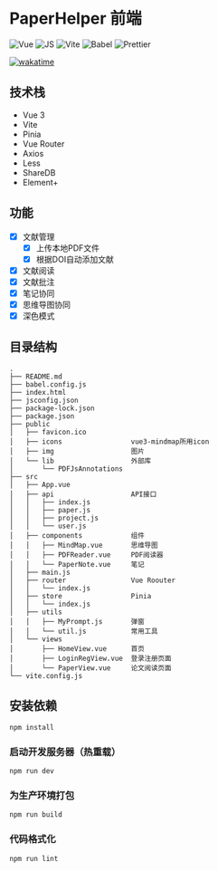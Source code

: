 # PaperHelper 前端

![Vue](https://img.shields.io/badge/Vue.js-35495E?style=for-the-badge&logo=vuedotjs&logoColor=4FC08D) ![JS](https://img.shields.io/badge/JavaScript-323330?style=for-the-badge&logo=javascript&logoColor=F7DF1E) ![Vite](https://img.shields.io/badge/Vite-B73BFE?style=for-the-badge&logo=vite&logoColor=FFD62E) ![Babel](https://img.shields.io/badge/Babel-F9DC3E?style=for-the-badge&logo=babel&logoColor=white) ![Prettier](https://img.shields.io/badge/prettier-1A2C34?style=for-the-badge&logo=prettier&logoColor=F7BA3E)

[![wakatime](https://wakatime.com/badge/user/271fef5a-1d0a-45c6-a8f0-9fb67a1417b6/project/c2346067-9852-4f3e-9069-25096c998dc9.svg)](https://wakatime.com/badge/user/271fef5a-1d0a-45c6-a8f0-9fb67a1417b6/project/c2346067-9852-4f3e-9069-25096c998dc9)

## 技术栈

- Vue 3
- Vite
- Pinia
- Vue Router
- Axios
- Less
- ShareDB
- Element+

## 功能

- [x] 文献管理
  - [x] 上传本地PDF文件
  - [x] 根据DOI自动添加文献
- [x] 文献阅读
- [x] 文献批注
- [x] 笔记协同
- [x] 思维导图协同
- [x] 深色模式

## 目录结构

```
.
├── README.md
├── babel.config.js
├── index.html
├── jsconfig.json
├── package-lock.json
├── package.json
├── public
│   ├── favicon.ico
│   ├── icons                 vue3-mindmap所用icon
│   ├── img                   图片
│   └── lib                   外部库
│       └── PDFJsAnnotations
├── src
│   ├── App.vue
│   ├── api                   API接口
│   │   ├── index.js
│   │   ├── paper.js
│   │   ├── project.js
│   │   └── user.js
│   ├── components            组件
│   │   ├── MindMap.vue       思维导图
│   │   ├── PDFReader.vue     PDF阅读器
│   │   └── PaperNote.vue     笔记
│   ├── main.js
│   ├── router                Vue Roouter
│   │   └── index.js
│   ├── store                 Pinia
│   │   └── index.js
│   ├── utils
│   │   ├── MyPrompt.js       弹窗
│   │   └── util.js           常用工具
│   └── views
│       ├── HomeView.vue      首页
│       ├── LoginRegView.vue  登录注册页面
│       └── PaperView.vue     论文阅读页面
└── vite.config.js
```

## 安装依赖
```
npm install
```

### 启动开发服务器（热重载）
```
npm run dev
```

### 为生产环境打包
```
npm run build
```

### 代码格式化
```
npm run lint
```


